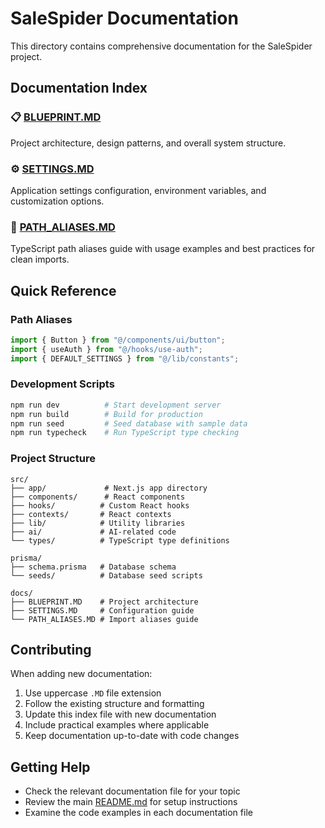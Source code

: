 # SaleSpider Documentation

This directory contains comprehensive documentation for the SaleSpider project.

## Documentation Index

### 📋 [BLUEPRINT.MD](BLUEPRINT.MD)
Project architecture, design patterns, and overall system structure.

### ⚙️ [SETTINGS.MD](SETTINGS.MD)
Application settings configuration, environment variables, and customization options.

### 🔗 [PATH_ALIASES.MD](PATH_ALIASES.MD)
TypeScript path aliases guide with usage examples and best practices for clean imports.

## Quick Reference

### Path Aliases
```typescript
import { Button } from "@/components/ui/button";
import { useAuth } from "@/hooks/use-auth";
import { DEFAULT_SETTINGS } from "@/lib/constants";
```

### Development Scripts
```bash
npm run dev          # Start development server
npm run build        # Build for production
npm run seed         # Seed database with sample data
npm run typecheck    # Run TypeScript type checking
```

### Project Structure
```
src/
├── app/             # Next.js app directory
├── components/      # React components
├── hooks/          # Custom React hooks
├── contexts/       # React contexts
├── lib/            # Utility libraries
├── ai/             # AI-related code
└── types/          # TypeScript type definitions

prisma/
├── schema.prisma   # Database schema
└── seeds/          # Database seed scripts

docs/
├── BLUEPRINT.MD    # Project architecture
├── SETTINGS.MD     # Configuration guide
└── PATH_ALIASES.MD # Import aliases guide
```

## Contributing

When adding new documentation:

1. Use uppercase `.MD` file extension
2. Follow the existing structure and formatting
3. Update this index file with new documentation
4. Include practical examples where applicable
5. Keep documentation up-to-date with code changes

## Getting Help

- Check the relevant documentation file for your topic
- Review the main [README.md](../README.md) for setup instructions
- Examine the code examples in each documentation file
